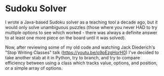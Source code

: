 # Sudoku Solver
I wrote a Java-based Sudoku solver as a teaching tool a decade ago, but it would only solve unambiguous puzzles (those where you never HAD to try multiple options to see which worked - there was always a definite answer to at least one more piece on the board until it was solved).

Now, after reviewing some of my old code and watching Jack Diederich's "Stop Writing Classes" talk (https://youtu.be/o9pEzgHorH0) I've decided to take another stab at it in Python, try to branch, and try to compare efficiency between using a class which tracks value, options, and position, or a simple array of options.